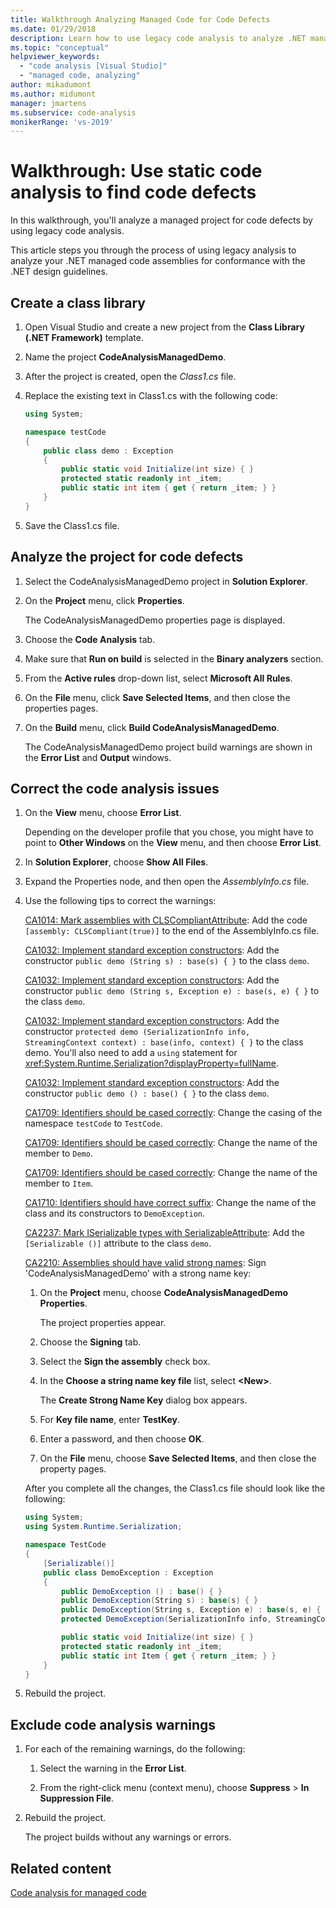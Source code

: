 ```yaml
---
title: Walkthrough Analyzing Managed Code for Code Defects
ms.date: 01/29/2018
description: Learn how to use legacy code analysis to analyze .NET managed code assemblies. See how to check for defects and for conformance with .NET design guidelines.
ms.topic: "conceptual"
helpviewer_keywords:
  - "code analysis [Visual Studio]"
  - "managed code, analyzing"
author: mikadumont
ms.author: midumont
manager: jmartens
ms.subservice: code-analysis
monikerRange: 'vs-2019'
---
```

# Walkthrough: Use static code analysis to find code defects

In this walkthrough, you'll analyze a managed project for code defects by using legacy code analysis.

This article steps you through the process of using legacy analysis to analyze your .NET managed code assemblies for conformance with the .NET design guidelines.

## Create a class library

1. Open Visual Studio and create a new project from the **Class Library (.NET Framework)** template.

1. Name the project **CodeAnalysisManagedDemo**.

1. After the project is created, open the *Class1.cs* file.

1. Replace the existing text in Class1.cs with the following code:

   ```csharp
   using System;

   namespace testCode
   {
       public class demo : Exception
       {
           public static void Initialize(int size) { }
           protected static readonly int _item;
           public static int item { get { return _item; } }
       }
   }
   ```

1. Save the Class1.cs file.

## Analyze the project for code defects

1. Select the CodeAnalysisManagedDemo project in **Solution Explorer**.

2. On the **Project** menu, click **Properties**.

   The CodeAnalysisManagedDemo properties page is displayed.

3. Choose the **Code Analysis** tab.

4. Make sure that **Run on build** is selected in the **Binary analyzers** section.

5. From the **Active rules** drop-down list, select **Microsoft All Rules**.

6. On the **File** menu, click **Save Selected Items**, and then close the properties pages.

7. On the **Build** menu, click **Build CodeAnalysisManagedDemo**.

    The CodeAnalysisManagedDemo project build warnings are shown in the **Error List** and **Output** windows.

## Correct the code analysis issues

1. On the **View** menu, choose **Error List**.

    Depending on the developer profile that you chose, you might have to point to **Other Windows** on the **View** menu, and then choose **Error List**.

1. In **Solution Explorer**, choose **Show All Files**.

1. Expand the Properties node, and then open the *AssemblyInfo.cs* file.

1. Use the following tips to correct the warnings:

   [CA1014: Mark assemblies with CLSCompliantAttribute](/dotnet/fundamentals/code-analysis/quality-rules/ca1014): Add the code `[assembly: CLSCompliant(true)]` to the end of the AssemblyInfo.cs file.

   [CA1032: Implement standard exception constructors](/dotnet/fundamentals/code-analysis/quality-rules/ca1032): Add the constructor `public demo (String s) : base(s) { }` to the class `demo`.

   [CA1032: Implement standard exception constructors](/dotnet/fundamentals/code-analysis/quality-rules/ca1032): Add the constructor `public demo (String s, Exception e) : base(s, e) { }` to the class `demo`.

   [CA1032: Implement standard exception constructors](/dotnet/fundamentals/code-analysis/quality-rules/ca1032): Add the constructor `protected demo (SerializationInfo info, StreamingContext context) : base(info, context) { }` to the class demo. You'll also need to add a `using` statement for <xref:System.Runtime.Serialization?displayProperty=fullName>.

   [CA1032: Implement standard exception constructors](/dotnet/fundamentals/code-analysis/quality-rules/ca1032): Add the constructor `public demo () : base() { }` to the class `demo`.

   [CA1709: Identifiers should be cased correctly](../code-quality/ca1709.md): Change the casing of the namespace `testCode` to `TestCode`.

   [CA1709: Identifiers should be cased correctly](../code-quality/ca1709.md): Change the name of the member to `Demo`.

   [CA1709: Identifiers should be cased correctly](../code-quality/ca1709.md): Change the name of the member to `Item`.

   [CA1710: Identifiers should have correct suffix](/dotnet/fundamentals/code-analysis/quality-rules/ca1710): Change the name of the class and its constructors to `DemoException`.

   [CA2237: Mark ISerializable types with SerializableAttribute](/dotnet/fundamentals/code-analysis/quality-rules/ca2237): Add the `[Serializable ()]` attribute to the class `demo`.

   [CA2210: Assemblies should have valid strong names](../code-quality/ca2210.md): Sign 'CodeAnalysisManagedDemo' with a strong name key:

   1. On the **Project** menu, choose **CodeAnalysisManagedDemo Properties**.

      The project properties appear.

   1. Choose the **Signing** tab.

   1. Select the **Sign the assembly** check box.

   1. In the **Choose a string name key file** list, select **\<New>**.

      The **Create Strong Name Key** dialog box appears.

   1. For **Key file name**, enter **TestKey**.

   1. Enter a password, and then choose **OK**.

   1. On the **File** menu, choose **Save Selected Items**, and then close the property pages.

   After you complete all the changes, the Class1.cs file should look like the following:

   ```csharp
   using System;
   using System.Runtime.Serialization;

   namespace TestCode
   {
       [Serializable()]
       public class DemoException : Exception
       {
           public DemoException () : base() { }
           public DemoException(String s) : base(s) { }
           public DemoException(String s, Exception e) : base(s, e) { }
           protected DemoException(SerializationInfo info, StreamingContext context) : base(info, context) { }

           public static void Initialize(int size) { }
           protected static readonly int _item;
           public static int Item { get { return _item; } }
       }
   }
   ```

1. Rebuild the project.

## Exclude code analysis warnings

1. For each of the remaining warnings, do the following:

    1. Select the warning in the **Error List**.

    1. From the right-click menu (context menu), choose **Suppress** > **In Suppression File**.

1. Rebuild the project.

     The project builds without any warnings or errors.

## Related content

[Code analysis for managed code](../code-quality/code-analysis-for-managed-code-overview.md)
